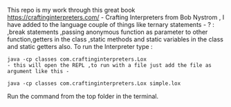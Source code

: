 This repo is my work through this great book https://craftinginterpreters.com/ - Crafting Interpreters from Bob Nystrom , I have added to the language couple of things like ternary statements - ? : ,break statements ,passing anonymous function as parameter to other function,getters in the class ,static methods and static variables in the class and static getters also. To run the Interpreter type :

	java -cp classes com.craftinginterpreters.Lox
	- this will open the REPL ,to run with a file just add the file as argument like this -
	
	java -cp classes com.craftinginterpreters.Lox simple.lox
	
Run the command from the top folder in the terminal.
